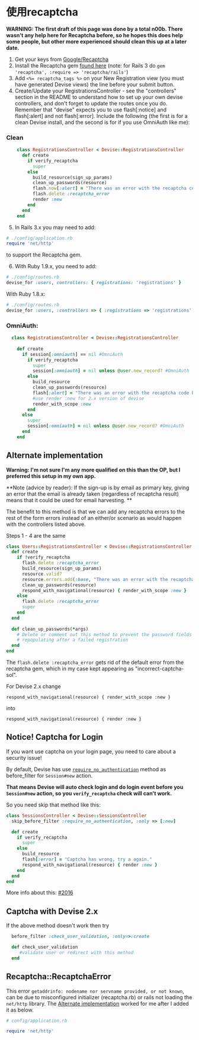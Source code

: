 # 使用recaptcha
**WARNING: The first draft of this page was done by a total n00b. There wasn't any help here for Recaptcha before, so he hopes this does help some people, but other more experienced should clean this up at a later date.**

1. Get your keys from [Google/Recaptcha](http://www.google.com/recaptcha)
2. Install the Recaptcha gem [found here](https://github.com/ambethia/recaptcha) (note: for Rails 3 do `gem 'recaptcha', :require => 'recaptcha/rails'`)
3. Add `<%= recaptcha_tags %>` on your New Registration view (you must have generated Devise views) the line before your submit button.
4. Create/Update your RegistrationsController - see the "controllers" section in the README to understand how to set up your own devise controllers, and don't forget to update the routes once you do.  Remember that "devise" expects you to use flash[:notice] and flash[:alert] and not flash[:error].  Include the following (the first is for a clean Devise install, and the second is for if you use OmniAuth like me):

### Clean

```ruby
    class RegistrationsController < Devise::RegistrationsController
      def create
        if verify_recaptcha
          super
        else
          build_resource(sign_up_params)
          clean_up_passwords(resource)
          flash.now[:alert] = "There was an error with the recaptcha code below. Please re-enter the code."      
          flash.delete :recaptcha_error
          render :new
        end
      end
    end
```

5. In Rails 3.x you may need to add:

```ruby
# ./config/application.rb
require 'net/http'
```
to support the Recaptcha gem.

6. With Ruby 1.9.x, you need to add:

```ruby
# ./config/routes.rb
devise_for :users, controllers: { registrations: 'registrations' }
```

With Ruby 1.8.x:

```ruby
# ./config/routes.rb
devise_for :users, :controllers => { :registrations => 'registrations' }
```

### OmniAuth:

```ruby
  class RegistrationsController < Devise::RegistrationsController
  
    def create
      if session[:omniauth] == nil #OmniAuth
        if verify_recaptcha
          super
          session[:omniauth] = nil unless @user.new_record? #OmniAuth
        else
          build_resource
          clean_up_passwords(resource)
          flash[:alert] = "There was an error with the recaptcha code below. Please re-enter the code."
          #use render :new for 2.x version of devise
          render_with_scope :new 
        end
      else
        super
        session[:omniauth] = nil unless @user.new_record? #OmniAuth
      end
    end
```

## Alternate implementation

**Warning: I'm not sure I'm any more qualified on this than the OP, but I preferred this setup in my own app.**

**Note (advice by reader): If the sign-up is by email as primary key, giving an error that the email is already taken (regardless of recaptcha result) means that it could be used for email harvesting. **

The benefit to this method is that we can add any recaptcha errors to the rest of the form errors instead of an either/or scenario as would happen with the controllers listed above.

Steps 1 - 4 are the same

```ruby
class Users::RegistrationsController < Devise::RegistrationsController
  def create
    if !verify_recaptcha
      flash.delete :recaptcha_error
      build_resource(sign_up_params)
      resource.valid?
      resource.errors.add(:base, "There was an error with the recaptcha code below. Please re-enter the code.")
      clean_up_passwords(resource)
      respond_with_navigational(resource) { render_with_scope :new }
    else
      flash.delete :recaptcha_error
      super
    end
  end
  
  def clean_up_passwords(*args)
    # Delete or comment out this method to prevent the password fields from 
    # repopulating after a failed registration
  end
end
```

The `flash.delete :recaptcha_error` gets rid of the default error from the recaptcha gem, which in my case kept appearing as "incorrect-captcha-sol".

For Devise 2.x change

```
respond_with_navigational(resource) { render_with_scope :new }
```

into

```
respond_with_navigational(resource) { render :new }
```

## Notice! Captcha for Login 

If you want use captcha on your login page, you need to care about a security issue!

By default, Devise has use [`require_no_authentication`](https://github.com/plataformatec/devise/blob/972ac3b5f0d9a0cbc8ff2cbdb0b52044acc5c284/app/controllers/devise_controller.rb#L116) method as before_filter for `Session#new` action.

**That means Devise will auto check login and do login event before you `Session#new` action, so you `verify_recaptcha` check will can't work.**

So you need skip that method like this:

```ruby
class SessionsController < Devise::SessionsController
  skip_before_filter :require_no_authentication, :only => [:new]  

  def create
    if verify_recaptcha
      super
    else
      build_resource
      flash[:error] = "Captcha has wrong, try a again."
      respond_with_navigational(resource) { render :new }
    end    
  end
end
```

More info about this: [#2016](https://github.com/plataformatec/devise/issues/2106)

## Captcha with Devise 2.x
If the above method doesn't work then try
```ruby
  before_filter :check_user_validation, :only=>:create

  def check_user_validation
     #validate user or redirect with this method
  end
```

## Recaptcha::RecaptchaError

This error `getaddrinfo: nodename nor servname provided, or not known`, can be due to misconfigured
initializer (recaptcha.rb) or rails not loading the `net/http` library.
The [Alternate implementation](#alternate-implementation) worked for me after I added it as below.

```ruby
# config/application.rb

require 'net/http'
```
